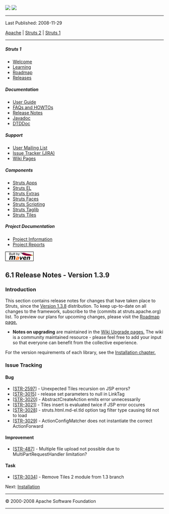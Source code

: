 <span id="bannerLeft">[![](http://www.apache.org/images/asf-logo.gif)](http://www.apache.org/)</span> <span id="bannerRight">[![](../images/struts.gif)]()</span>

------------------------------------------------------------------------

Last Published: 2008-11-29

[Apache](http://www.apache.org/) | [Struts 2](../2.x/) | [Struts 1](../1.x/)

------------------------------------------------------------------------

##### Struts 1

-   [Welcome](../index.html.md)
-   [Learning](../learning.html.md)
-   [Roadmap](../roadmap.html.md)
-   [Releases](../downloads.html.md)

##### Documentation

-   [User Guide](../userGuide/index.html.md)
-   [FAQs and HOWTOs](../faqs/index.html.md)
-   [Release Notes](../userGuide/release-notes.html.md)
-   [Javadoc](../apidocs/index.html.md)
-   [DTDDoc](../dtddoc/index.html.md)

##### Support

-   [User Mailing List](../mail.html.md)
-   [Issue Tracker (JIRA)](http://issues.apache.org/struts/)
-   [Wiki Pages](http://wiki.apache.org/struts/)

##### Components

-   [Struts Apps](../struts-apps/index.html.md)
-   [Struts EL](../struts-el/index.html.md)
-   [Struts Extras](../struts-extras/index.html.md)
-   [Struts Faces](../struts-faces/index.html.md)
-   [Struts Scripting](../struts-scripting/index.html.md)
-   [Struts Taglib](../struts-taglib/index.html.md)
-   [Struts Tiles](../struts-tiles/index.html.md)

##### Project Documentation

-   [Project Information](../project-info.html.md)
-   [Project Reports](../project-reports.html.md)

[![Built by Maven](../images/logos/maven-feather.png)](http://maven.apache.org/ "Built by Maven")

<span id="a6.1_Release_Notes_-_Version_1.3.9"></span>6.1 Release Notes - Version 1.3.9
--------------------------------------------------------------------------------------

<span id="release_notes"></span>
### <span id="Introduction"></span>Introduction

This section contains release notes for changes that have taken place to Struts, since the [Version 1.3.8](release-notes-1_3_8.html.md) distribution. To keep up-to-date on all changes to the framework, subscribe to the (commits at struts.apache.org) list. To preview our plans for upcoming changes, please visit the [Roadmap page.](../roadmap.html)

-   **Notes on upgrading** are maintained in the [Wiki Upgrade pages.](http://wiki.apache.org/struts/StrutsUpgrade) The wiki is a community maintained resource - please feel free to add your input so that everyone can benefit from the collective experience.

For the version requirements of each library, see the [Installation chapter.](installation.html.md)

<span id="Highlight"></span>
### <span id="Issue_Tracking"></span>Issue Tracking

#### Bug

-   [[STR-2597](https://issues.apache.org/struts/browse/STR-2597)] - Unexpected Tiles recursion on JSP errors?
-   [[STR-3015](https://issues.apache.org/struts/browse/STR-3015)] - release set parameters to null in LinkTag
-   [[STR-3020](https://issues.apache.org/struts/browse/STR-3020)] - AbstractCreateAction emits error unnecessarily
-   [[STR-3021](https://issues.apache.org/struts/browse/STR-3021)] - Tiles insert is evaluated twice if JSP error occures
-   [[STR-3028](https://issues.apache.org/struts/browse/STR-3028)] - struts.html.md-el.tld option tag filter type causing tld not to load
-   [[STR-3029](https://issues.apache.org/struts/browse/STR-3029)] - ActionConfigMatcher does not instantiate the correct ActionForward

#### Improvement

-   [[STR-487](https://issues.apache.org/struts/browse/STR-487)] - Multiple file upload not possible due to MultiPartRequestHandler limitation?

#### Task

-   [[STR-3034](https://issues.apache.org/struts/browse/STR-3034)] - Remove Tiles 2 module from 1.3 branch

Next: [Installation](installation.html.md)

------------------------------------------------------------------------

© 2000-2008 Apache Software Foundation

------------------------------------------------------------------------


